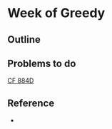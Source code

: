 # Week of Greedy

## Outline

### 


## Problems to do

[CF 884D](http://codeforces.com/contest/884/problem/D)

## Reference

+ 
